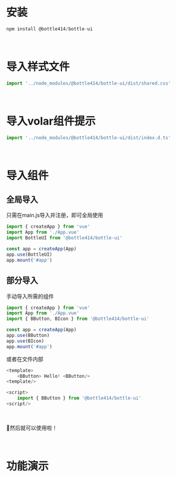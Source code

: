 # 安装

```js
npm install @bottle414/bottle-ui
```

<br>

# 导入样式文件
```js
import '../node_modules/@bottle414/bottle-ui/dist/shared.css'
```

<br>

# 导入volar组件提示
```js
import '../node_modules/@bottle414/bottle-ui/dist/index.d.ts'
```
<br>


# 导入组件
## 全局导入
只需在main.js导入并注册，即可全局使用
```js
import { createApp } from 'vue'
import App from './App.vue'
import BottleUI from '@bottle414/bottle-ui'

const app = createApp(App)
app.use(BottleUI)
app.mount('#app')
```

## 部分导入
手动导入所需的组件
```js
import { createApp } from 'vue'
import App from './App.vue'
import { BButton, BIcon } from '@bottle414/bottle-ui'

const app = createApp(App)
app.use(BButton)
app.use(BIcon)
app.mount('#app')
```
或者在文件内部
```js
<template>
    <BButton> Hello! <BButton/>
<template/>

<script>
    import { BButton } from '@bottle414/bottle-ui'
<script/>
```
<br/>

:tada:然后就可以使用啦！

<br/>

# 功能演示
